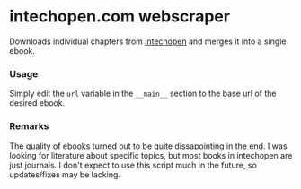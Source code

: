 # intechopen.com webscraper
Downloads individual chapters from [intechopen](https://www.intechopen.com/) and merges it into a single ebook.

### Usage
Simply edit the `url` variable in the `__main__` section to the base url of the desired ebook.

### Remarks
The quality of ebooks turned out to be quite dissapointing in the end. I was looking for literature about specific topics, but most books in intechopen are just journals. I don't expect to use this script much in the future, so updates/fixes may be lacking. 